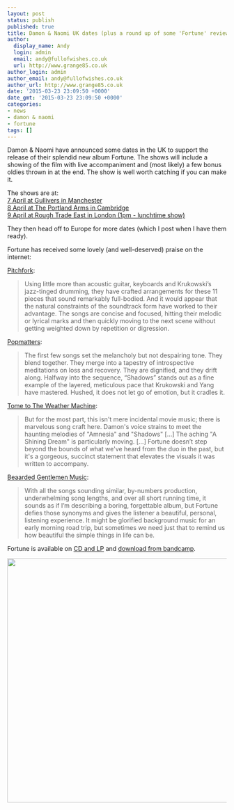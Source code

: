```yaml
---
layout: post
status: publish
published: true
title: Damon & Naomi UK dates (plus a round up of some 'Fortune' reviews)
author:
  display_name: Andy
  login: admin
  email: andy@fullofwishes.co.uk
  url: http://www.grange85.co.uk
author_login: admin
author_email: andy@fullofwishes.co.uk
author_url: http://www.grange85.co.uk
date: '2015-03-23 23:09:50 +0000'
date_gmt: '2015-03-23 23:09:50 +0000'
categories:
- news
- damon & naomi
- fortune
tags: []
---
```

<p>Damon & Naomi have announced some dates in the UK to support the release of their splendid new album Fortune. The shows will include a showing of the film with live accompaniment and (most likely) a few bonus oldies thrown in at the end. The show is well worth catching if you can make it.</p>
<p>The shows are at:<br />
<a href="/database/show/2015-04-07-damon-naomi-gullivers-manchester-uk/" title="2015-04-07: Damon & Naomi – Gullivers, Manchester UK">7 April at Gullivers in Manchester</a><br />
<a href="/database/show/2015-04-08-damon-naomi-green-mind-portland-arms-cambridge-uk/" title="2015-04-08: Damon & Naomi – Green Mind @ The Portland Arms, Cambridge, UK">8 April at The Portland Arms in Cambridge</a><br />
<a href="/database/show/2015-04-09-damon-and-naomi-rough-trade-east-london-uk/" title="2015-04-09: Damon & Naomi – Rough Trade East, London, UK">9 April at Rough Trade East in London (1pm - lunchtime show)</a></p>
<p>They then head off to Europe for more dates (which I post when I have them ready).</p>
<p>Fortune has received some lovely (and well-deserved) praise on the internet:</p>
<p><a href="http://pitchfork.com/reviews/albums/20258-fortune/">Pitchfork</a>:</p>
<blockquote><p>Using little more than acoustic guitar, keyboards and Krukowski’s jazz-tinged drumming, they have crafted arrangements for these 11 pieces that sound remarkably full-bodied. And it would appear that the natural constraints of the soundtrack form have worked to their advantage. The songs are concise and focused, hitting their melodic or lyrical marks and then quickly moving to the next scene without getting weighted down by repetition or digression.</p></blockquote>
<p><a href="http://www.popmatters.com/review/191140-damon-naomi-fortune/">Popmatters</a>:</p>
<blockquote><p>The first few songs set the melancholy but not despairing tone. They blend together. They merge into a tapestry of introspective meditations on loss and recovery. They are dignified, and they drift along. Halfway into the sequence, “Shadows” stands out as a fine example of the layered, meticulous pace that Krukowski and Yang have mastered. Hushed, it does not let go of emotion, but it cradles it.</p></blockquote>
<p><a href="http://www.tometotheweathermachine.com/reviews/2015/03/damon-naomi">Tome to The Weather Machine</a>:</p>
<blockquote><p>But for the most part, this isn't mere incidental movie music; there is marvelous song craft here. Damon's voice strains to meet the haunting melodies of "Amnesia" and "Shadows" [...] The aching "A Shining Dream" is particularly moving. [...] Fortune doesn’t step beyond the bounds of what we've heard from the duo in the past, but it's a gorgeous, succinct statement that elevates the visuals it was written to accompany.</p></blockquote>
<p><a href="http://beardedgentlemenmusic.com/2015/02/12/review-damon-naomi-fortune/">Beaarded Gentlemen Music</a>:</p>
<blockquote><p>With all the songs sounding similar, by-numbers production, underwhelming song lengths, and over all short running time, it sounds as if I’m describing a boring, forgettable album, but Fortune defies those synonyms and gives the listener a beautiful, personal, listening experience. It might be glorified background music for an early morning road trip, but sometimes we need just that to remind us how beautiful the simple things in life can be.</p></blockquote>
<p>Fortune is available on <a href="http://www.20-20-20.com/store/">CD and LP</a> and <a href="https://damonandnaomi.bandcamp.com/album/fortune">download from bandcamp</a>.</p>
<p><img src="http://media.fullofwishes.co.uk/03-damon_and_naomi/pictures/damon-and-naomi-fortune-uk-2015.jpg" width="560" height="561" class="aligncenter" /></p>
